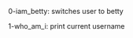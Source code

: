 0-iam_betty: switches user to betty                                                                                         

1-who_am_i: print current username
